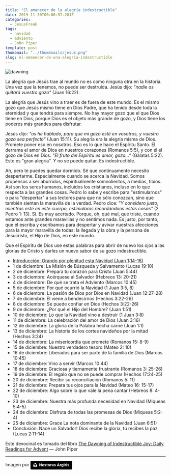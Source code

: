 ```yaml
---
title: "El amanecer de la alegría indestructible"
date: 2019-11-30T00:00:57.281Z
categories:
  - JesusFreak
tags:
  - navidad
  - adviento
  - John Piper
template: post
thumbnail: "../thumbnails/jesus.png"
slug: el-amanecer-de-una-alegria-indestructible
---
```


![dawning](https://i.imgur.com/oY0FyLu.jpg)

La alegría que Jesús trae al mundo no es como ninguna otra en la historia. Una vez que la tenemos, no puede ser destruida. Jesús dijo: _"nadie os quitará vuestro gozo"_ (Juan 16:22).

La alegría que Jesús vino a traer es de fuera de este mundo. Es el mismo gozo que Jesús mismo tiene en Dios Padre, que ha tenido desde toda la eternidad y que tendrá para siempre. No hay mayor gozo que el que Dios tiene en Dios, porque Dios es el objeto más grande de gozo, y Dios tiene los poderes más grandes para disfrutar.

Jesús dijo: _"os he hablado, para que mi gozo esté en vosotros, y vuestro gozo sea perfecto"_ (Juan 15:11). Su alegría era la alegría misma de Dios. Promete poner eso en nosotros. Eso es lo que hace el Espíritu Santo. Él derrama el amor de Dios en nuestros corazones (Romanos 5:5), y con él el gozo de Dios en Dios. _"El fruto del Espíritu es amor, gozo...”_ (Gálatas 5:22). Esto es "gran alegría". Y no se puede quitar. Es indestructible.

Ah, pero te puedes quedar dormido. Sé que continuamente necesito despertarme. Especialmente cuando se acerca la Navidad. Somos propensos a ser aburridos, espiritualmente somnolientos, a medias, tibios. Así son los seres humanos, incluidos los cristianos, incluso en lo que respecta a las grandes cosas. Pedro lo sabe y escribe para "estimularnos" o para "despertar" a sus lectores para que no sólo conozcan, sino que también sientan la maravilla de la verdad. Pedro dice: _"Y considero justo, mientras esté en este cuerpo, estimularos recordándoos estas cosas"_ (2 Pedro 1: 13). Sí. Es muy acertado. Porque, oh, qué mal, qué triste, cuando estamos ante grandes maravillas y no sentimos nada. Es justo, por tanto, que él escriba y escribamos para despertar y avivar nuestras afecciones para la mayor maravilla de todas: la llegada y la obra y la persona de Jesucristo, el Hijo de Dios, en este mundo.

Que el Espíritu de Dios use estas palabras para abrir de nuevo los ojos a las glorias de Cristo y darles un nuevo sabor de su gozo indestructible.

- [Introducción: Orando por plenitud esta Navidad (Juan 1:14-16)](/orando-por-plenitud-esta-navidad)
- 1 de diciembre: La Misión de Búsqueda y Salvamento (Lucas 19:10)
- 2 de diciembre: Prepara tu corazón para Cristo (Juan 5:44)
- 3 de diciembre: Acérquese al Salvador (Hebreos 13: 20-21)
- 4 de diciembre: De qué se trata el Adviento (Marcos 10:45)
- 5 de diciembre: Por qué ocurrió la Navidad (1 Juan 3:5, 8)
- 6 de diciembre: La pasión de Dios por Dios en Navidad (Juan 12:27-28)
- 7 de diciembre: Él viene a bendecirnos (Hechos 3:22-26)
- 8 de diciembre: Se puede confiar en Dios (Hechos 3:22-26)
- 9 de diciembre: ¿Por qué el Hijo del Hombre? (Juan 1:51)
- 10 de diciembre: Lo que la Navidad vino a destruir (1 Juan 3:8)
- 11 de diciembre: La celebración del amor de Dios (Juan 3:16)
- 12 de diciembre: La gloria de la Palabra hecha carne (Juan 1:1)
- 13 de diciembre: La historia de los cortes navideños por la mitad (Hechos 3:24)
- 14 de diciembre: La misericordia que promete (Romanos 15: 8-9)
- 15 de diciembre: Nuestro verdadero tesoro (Mateo 2: 10)
- 16 de diciembre: Liberados para ser parte de la familia de Dios (Marcos 10:45)
- 17 de diciembre: Vino a servir (Marcos 10:44)
- 18 de diciembre: Graciosa y tiernamente frustrante (Romanos 3: 25-26)
- 19 de diciembre: El regalo que no se puede comprar (Hechos 17:24-25)
- 20 de diciembre: Recibir su reconciliación (Romanos 5: 11)
- 21 de diciembre: Prepara tus ojos para la Navidad (Mateo 16: 15-17)
- 22 de diciembre: Algo sobre lo que vale la pena cantar (Hebreos 8: 4-10)
- 23 de diciembre: Nuestra más profunda necesidad en Navidad (Miqueas 5:4-5)
- 24 de diciembre: Disfruta de todas las promesas de Dios (Miqueas 5:2-4)
- 25 de diciembre: Grace La nota dominante de la Navidad (Juan 6:51)
- Conclusión: Nace un Salvador! Dios recibe la gloria, tú recibes la paz (Lucas 2:11-14)

Este devocinal es tomado del libro [The Dawning of Indestructible Joy: Daily Readings for Advent](https://www.desiringgod.org/books/the-dawning-of-indestructible-joy) — John Piper

---

Imagen por <a style="background-color:black;color:white;text-decoration:none;padding:4px 6px;font-family:-apple-system, BlinkMacSystemFont, &quot;San Francisco&quot;, &quot;Helvetica Neue&quot;, Helvetica, Ubuntu, Roboto, Noto, &quot;Segoe UI&quot;, Arial, sans-serif;font-size:12px;font-weight:bold;line-height:1.2;display:inline-block;border-radius:3px" href="https://unsplash.com/@nestora?utm_medium=referral&amp;utm_campaign=photographer-credit&amp;utm_content=creditBadge" target="_blank" rel="noopener noreferrer" title="Download free do whatever you want high-resolution photos from Nestoras Argiris"><span style="display:inline-block;padding:2px 3px"><svg xmlns="http://www.w3.org/2000/svg" style="height:12px;width:auto;position:relative;vertical-align:middle;top:-2px;fill:white" viewBox="0 0 32 32"><title>unsplash-logo</title><path d="M10 9V0h12v9H10zm12 5h10v18H0V14h10v9h12v-9z"></path></svg></span><span style="display:inline-block;padding:2px 3px">Nestoras Argiris</span></a>
